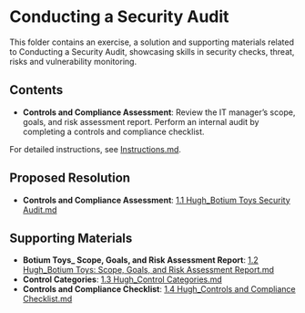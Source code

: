 # Conducting a Security Audit

This folder contains an exercise, a solution and supporting materials related to Conducting a Security Audit, showcasing skills in security checks, threat, risks and vulnerability monitoring.

## Contents
- **Controls and Compliance Assessment**: Review the IT manager’s scope, goals, and risk assessment report. Perform an internal audit by completing a controls and compliance checklist.

For detailed instructions, see [Instructions.md](Instructions.md).

## Proposed Resolution
- **Controls and Compliance Assessment**: [1.1 Hugh_Botium Toys Security Audit.md](https://github.com/Hugh-Kumbi/Cybersecurity-Portfolio/blob/main/I.%20Security%20Controls%20and%20Compliance%20Evaluation/1.1%20Hugh_Botium%20Toys%20Security%20Audit.md)

## Supporting Materials
- **Botium Toys_ Scope, Goals, and Risk Assessment Report**: [1.2 Hugh_Botium Toys: Scope, Goals, and Risk Assessment Report.md](https://github.com/Hugh-Kumbi/Cybersecurity-Portfolio/blob/main/I.%20Security%20Controls%20and%20Compliance%20Evaluation/1.2%20Hugh_Botium%20Toys%3A%20Scope%2C%20Goals%2C%20and%20Risk%20Assessment%20Report.md)
- **Control Categories**: [1.3 Hugh_Control Categories.md](https://github.com/Hugh-Kumbi/Cybersecurity-Portfolio/blob/main/I.%20Security%20Controls%20and%20Compliance%20Evaluation/1.3%20Hugh_Control%20Categories.md)
- **Controls and Compliance Checklist**: [1.4 Hugh_Controls and Compliance Checklist.md](https://github.com/Hugh-Kumbi/Cybersecurity-Portfolio/blob/main/I.%20Security%20Controls%20and%20Compliance%20Evaluation/1.4%20Hugh_Controls%20and%20Compliance%20Checklist.md)
